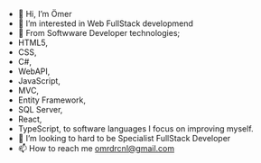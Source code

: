 * 👋 Hi, I’m Ömer
* 👀 I’m interested in Web FullStack developmend
* 🌱 From Softwware Developer technologies;
* HTML5,
* CSS,
* C#,
* WebAPI,
*  JavaScript,
* MVC,
* Entity Framework,
* SQL Server,
* React,
* TypeScript, to software languages I focus on improving myself.
* 💞️ I’m looking to hard to be Specialist FullStack Developer
* 📫 How to reach me omrdrcnl@gmail.com
